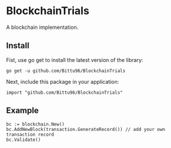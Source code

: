 # BlockchainTrials

A blockchain implementation.

## Install
Fist, use go get to install the latest version of the library:
```
go get -u github.com/Bittu96/BlockchainTrials
```

Next, include this package in your application:
```
import "github.com/Bittu96/BlockchainTrials"
```

## Example
```
bc := blockchain.New()
bc.AddNewBlock(transaction.GenerateRecord()) // add your own transaction record
bc.Validate()
```